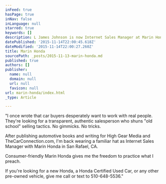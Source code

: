 ```yaml
---
inFeed: true
hasPage: true
inNav: false
inLanguage: null
starred: true
keywords: []
description: L James Johnson is now Internet Sales Manager at Marin Honda in San Rafael
datePublished: '2015-11-14T22:00:45.618Z'
dateModified: '2015-11-14T22:00:27.260Z'
title: Marin Honda
sourcePath: _posts/2015-11-13-marin-honda.md
published: true
authors: []
publisher:
  name: null
  domain: null
  url: null
  favicon: null
url: marin-honda/index.html
_type: Article

---
```

"I once wrote that car buyers desperately want to work with real people. They're looking for a transparent, authentic salesperson who shuns "old school" selling tactics. No gimmicks. No tricks. 

After publishing automotive books and writing for High Gear Media and TheCarConnection.com, I'm back wearing a familiar hat as Internet Sales Manager with Marin Honda in San Rafael, CA. 

Consumer-friendly Marin Honda gives me the freedom to practice what I preach. 

If you're looking for a new Honda, a Honda Certified Used Car, or any other pre-owned vehicle, give me call or text to 510-648-5536."
